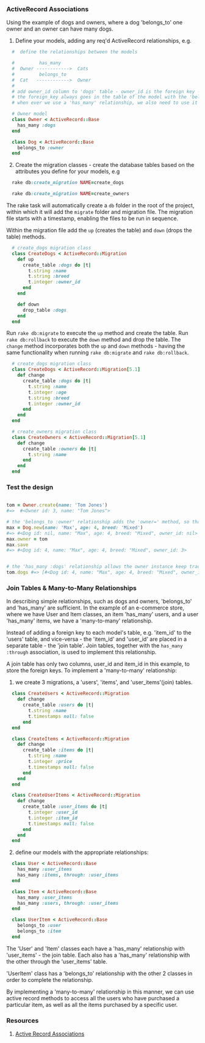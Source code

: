 ### ActiveRecord Associations


Using the example of dogs and owners, where a dog 'belongs_to' one owner and an owner can have many dogs.


1. Define your models, adding any req'd ActiveRecord relationships, e.g.

```ruby
  #  define the relationships between the models

  #         has_many
  #  Owner ------------>  Cats
  #         belongs_to
  #  Cat   ------------>  Owner
  #
  # add owner_id column to 'dogs' table - owner_id is the foreign key - we use the foreign key to 'store' the relationship.
  # the foreign_key always goes in the table of the model with the 'belongs_to' relationship (foreign_key are always integers)
  # when ever we use a 'has_many' relationship, we also need to use it's reciprocal, 'belongs_to', and vice-versa.

  # Owner model
  class Owner < ActiveRecord::Base
    has_many :dogs
  end

  class Dog < ActiveRecord::Base
    belongs_to :owner
  end
```


2. Create the migration classes - create the database tables based on the attributes you define for your models, e.g

```ruby
  rake db:create_migration NAME=create_dogs

  rake db:create_migration NAME=create_owners
```

The rake task will automatically create a `db` folder in the root of the project, within which it will add the `migrate` folder and migration file. The migration file starts with a timestamp, enabling the files to be run in sequence.

Within the migration file add the `up` (creates the table) and `down` (drops the table) methods.

```ruby
  # create_dogs migration class
  class CreateDogs < ActiveRecord::Migration
    def up
      create_table :dogs do |t|
        t.string :name
        t.string :breed
        t.integer :owner_id
      end
    end

    def down
      drop_table :dogs
    end
  end
```

Run `rake db:migrate` to execute the `up` method and create the table. Run `rake db:rollback` to execute the `down` method and drop the table. The `change` method incorporates both the `up` and `down` methods - having the same functionality when running `rake db:migrate` and `rake db:rollback`.


```ruby
  # create_dogs migration class
  class CreateDogs < ActiveRecord::Migration[5.1]
    def change
      create_table :dogs do |t|
        t.string :name
        t.integer :age
        t.string :breed
        t.integer :owner_id
      end
    end
  end

  # create_owners migration class
  class CreateOwners < ActiveRecord::Migration[5.1]
    def change
      create_table :owners do |t|
        t.string :name
      end
    end
  end
```

### Test the design

```ruby

tom = Owner.create(name: 'Tom Jones')
#=>  #<Owner id: 3, name: "Tom Jones">

# the 'belongs_to :owner' relationship adds the 'owner=' method, so that we can associate the cat with the owner - through the 'owner_id' column
max = Dog.new(name: 'Max', age: 4, breed: 'Mixed')
#=> #<Dog id: nil, name: "Max", age: 4, breed: "Mixed", owner_id: nil>
max.owner = tom
max.save
#=> #<Dog id: 4, name: "Max", age: 4, breed: "Mixed", owner_id: 3>


# the 'has_many :dogs' relationship allows the owner instance keep track of all it's 'children'
tom.dogs #=> [#<Dog id: 4, name: "Max", age: 4, breed: "Mixed", owner_id: 3>]
```

### Join Tables & Many-to-Many Relationships

In describing simple relationships, such as dogs and owners, 'belongs_to' and 'has_many' are sufficient. In the example of an e-commerce store, where we have User and Item classes, an item 'has_many' users, and a user 'has_many' items, we have a 'many-to-many' relationship.

Instead of adding a foreign key to each model's table, e.g. 'item_id' to the 'users' table, and vice-versa - the 'item_id' and 'user_id' are placed in a separate table - the 'join table'. Join tables, together with the `has_many :through` association, is used to implement this relationship.

A join table has only two columns, user_id and item_id in this example, to store the foreign keys. To implement a 'many-to-many' relationship:

1. we create 3 migrations, a 'users', 'items', and 'user_items'(join) tables.

```ruby
  class CreateUsers < ActiveRecord::Migration
    def change
      create_table :users do |t|
        t.string :name
        t.timestamps null: false
      end
  end

  class CreateItems < ActiveRecord::Migration
    def change
      create_table :items do |t|
        t.string :name
        t.integer :price
        t.timestamps null: false
      end
    end
  end

  class CreateUserItems < ActiveRecord::Migration
    def change
      create_table :user_items do |t|
        t.integer :user_id
        t.integer :item_id
        t.timestamps null: false
      end
    end
  end
```

2. define our models with the appropriate relationships:

```ruby
  class User < ActiveRecord::Base
    has_many :user_items
    has_many :items, through: :user_items
  end

  class Item < ActiveRecord::Base
    has_many :user_items
    has_many :users, through: :user_items
  end

  class UserItem < ActiveRecord::Base
    belongs_to :user
    belongs_to :item
  end
```

The 'User' and 'Item' classes each have a 'has_many' relationship with 'user_items' - the join table. Each also has a 'has_many' relationship with the other through the 'user_items' table.

'UserItem' class has a 'belongs_to' relationship with the other 2 classes in order to complete the relationship.

By implementing a 'many-to-many' relationship in this manner, we can use active record methods to access all the users who have purchased a particular item, as well as all the items purchased by a specific user.




### Resources

1. [Active Record Associations](http://guides.rubyonrails.org/association_basics.html)
